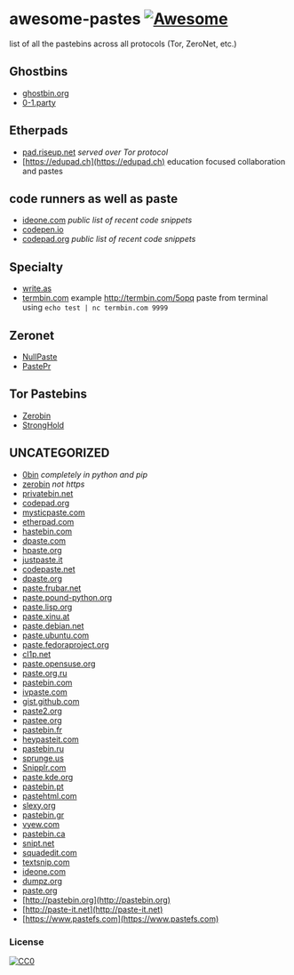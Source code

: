 # awesome-pastes  [![Awesome](https://awesome.re/badge.svg)](https://github.com/jamesacampbell/awesome-pastes)   
list of all the pastebins across all protocols (Tor, ZeroNet, etc.)

## Ghostbins

* [ghostbin.org](https://ghostbin.org)
* [0-1.party](https://0-1.party)

## Etherpads

* [pad.riseup.net](http://5jp7xtmox6jyoqd5.onion/) _served over Tor protocol_
* [https://edupad.ch](https://edupad.ch) education focused collaboration and pastes

## code runners as well as paste

* [ideone.com](https://ideone.com) _public list of recent code snippets_
* [codepen.io](https://codepen.io)
* [codepad.org](http://codepad.org) _public list of recent code snippets_

## Specialty

* [write.as](https://write.as/new)
* [termbin.com](http://termbin.com) example http://termbin.com/5opq paste from terminal using `echo test | nc termbin.com 9999`

## Zeronet

* [NullPaste](http://169.239.182.36:43110/1MgHVPCE1ve6QfKrgsqCURzRj72HrRWioz)
* [PastePr](http://169.239.182.36:43110/1PasteprZgQiYNcGGrAYrTwmTxsAAqxx6A)

## Tor Pastebins

* [Zerobin](http://zerobinqmdqd236y.onion/)
* [StrongHold](http://nzxj65x32vh2fkhk.onion/)

## UNCATEGORIZED

* [0bin](https://0bin.net) _completely in python and pip_
* [zerobin](http://sebsauvage.net/paste/) _not https_
* [privatebin.net](https://privatebin.net)
* [codepad.org](http://codepad.org)
* [mysticpaste.com](http://mysticpaste.com)
* [etherpad.com](http://etherpad.com)
* [hastebin.com](http://hastebin.com)
* [dpaste.com](http://dpaste.com)
* [hpaste.org](http://hpaste.org)
* [justpaste.it](http://justpaste.it)
* [codepaste.net](http://codepaste.net)
* [dpaste.org](http://dpaste.org)
* [paste.frubar.net](http://paste.frubar.net)
* [paste.pound-python.org](http://paste.pound-python.org)
* [paste.lisp.org](http://paste.lisp.org)
* [paste.xinu.at](http://paste.xinu.at)
* [paste.debian.net](http://paste.debian.net)
* [paste.ubuntu.com](http://paste.ubuntu.com)
* [paste.fedoraproject.org](http://paste.fedoraproject.org)
* [cl1p.net](http://cl1p.net)
* [paste.opensuse.org](http://paste.opensuse.org)
* [paste.org.ru](http://paste.org.ru)
* [pastebin.com](http://pastebin.com)
* [ivpaste.com](http://ivpaste.com)
* [gist.github.com](http://gist.github.com)
* [paste2.org](http://paste2.org)
* [pastee.org](http://pastee.org)
* [pastebin.fr](http://pastebin.fr)
* [heypasteit.com](http://heypasteit.com)
* [pastebin.ru](http://pastebin.ru)
* [sprunge.us](http://sprunge.us)
* [Snipplr.com](http://Snipplr.com)
* [paste.kde.org](http://paste.kde.org)
* [pastebin.pt](http://pastebin.pt)
* [pastehtml.com](http://pastehtml.com)
* [slexy.org](http://slexy.org)
* [pastebin.gr](http://pastebin.gr)
* [vyew.com](http://vyew.com)
* [pastebin.ca](http://pastebin.ca)
* [snipt.net](http://snipt.net)
* [squadedit.com](http://squadedit.com)
* [textsnip.com](http://textsnip.com)
* [ideone.com](http://ideone.com)
* [dumpz.org](http://dumpz.org)
* [paste.org](http://paste.org)
* [http://pastebin.org](http://pastebin.org)
* [http://paste-it.net](http://paste-it.net)
* [https://www.pastefs.com](https://www.pastefs.com)

### License   
[![CC0](http://i.creativecommons.org/p/zero/1.0/88x31.png)](https://creativecommons.org/publicdomain/zero/1.0/)
